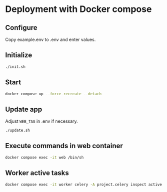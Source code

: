 # Deployment with Docker compose

## Configure

Copy example.env to .env and enter values.

## Initialize

```sh
./init.sh
```

## Start

```sh
docker compose up --force-recreate --detach
```

## Update app

Adjust `WEB_TAG` in .env if necessary.

```sh
./update.sh
```

## Execute commands in web container

```sh
docker compose exec -it web /bin/sh
```

## Worker active tasks

```sh
docker compose exec -it worker celery -A project.celery inspect active
```

